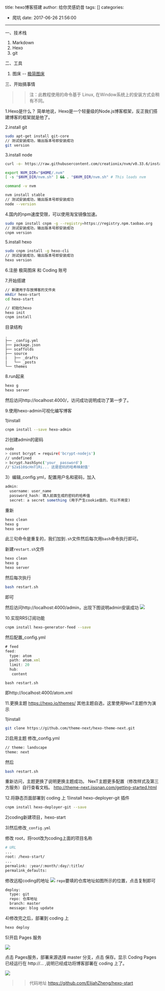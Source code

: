 title: hexo博客搭建
author: 给你灵感奶昔
tags: []
categories:
  - 爬坑
date: 2017-06-26 21:56:00
---
一、技术栈
 1. Markdown
 2. Hexo
 3. git
 
二、工具
 1. 图床 -- [极简图床](https://jiantuku.com/)
 
三、开始搞事情

>> 注：此教程使用的命令基于 Linux, 在Window系统上的安装方式会稍有不同。

<!--more-->

1.Hexo是什么？
简单地说，Hexo是一个轻量级的Node.js博客框架，反正我们搭建博客的框架就是他了。

2.install git
```bash 
sudo apt-get install git-core
// 测试安装成功，输出版本号即安装成功
git version
```

3.install node
```bash
curl -o- https://raw.githubusercontent.com/creationix/nvm/v0.33.6/install.sh | bash

export NVM_DIR="$HOME/.nvm"
[ -s "$NVM_DIR/nvm.sh" ] && . "$NVM_DIR/nvm.sh" # This loads nvm

command -v nvm

nvm install stable
// 测试安装成功，输出版本号即安装成功
node --version
```

4.国内的npm速度受限，可以使用淘宝镜像加速。
```bash
sudo npm install cnpm -g --registry=https://registry.npm.taobao.org
// 测试安装成功，输出版本号即安装成功
cnpm version
```

5.install hexo
```bash
sudo cnpm install -g hexo-cli
// 测试安装成功，输出版本号即安装成功
hexo version
```

6.注册 极简图床 和 Coding 账号

7.开始搭建	
```bash
// 新建用于存放博客的文件夹
mkdir hexo-start
cd hexo-start

// 初始化hexo
hexo init
cnpm install
```

目录结构
```
.
├── _config.yml	
├── package.json	
├── scaffolds	
├── source	
|   ├── _drafts	
|   └── _posts	
└── themes 	
```

8.run起来
```bash
hexo g
hexo server
```
然后访问http://localhost:4000/，访问成功说明成功了第一步了。

9.使用hexo-admin可视化编写博客	

1)install
```bash
cnpm install --save hexo-admin
```
2)创建admin的密码
```bash
node
> const bcrypt = require('bcrypt-nodejs')
// undefined
> bcrypt.hashSync('your_ password')
//'$2a$10$cHnT1Ri... 这是密码的哈希映射值'
```

3）编辑_config.yml，配置用户名和密码，加入
```js
admin:
  username: user_name
  password_hash: 填入前面生成的密码的哈希值
  secret: a secret something (用于产生cookie值的，可以不用变)
```
重新
```bash
hexo clean
hexo g
hexo server
```

此三句命令是重复的，我们加到``.sh``文件然后每次用``bash``命令执行即可。

新建``restart.sh``文件
```bash
hexo clean
hexo g
hexo server
```
然后每次执行
```bash
bash restart.sh
```
即可

然后访问http://localhost:4000/admin，出现下图说明admin安装成功
![](https://cdn.zhengxiangling.com/17-11-4/24341704.jpg)

10.实现RRS订阅功能
```bash
cnpm install hexo-generator-feed --save
```

然后配置_config.yml
```js
# feed
feed:
  type: atom
  path: atom.xml
  limit: 20
  hub:
   content
```
```
bash restart.sh
```
即http://localhost:4000/atom.xml

11.更换主题	
https://hexo.io/themes/	
其他主题自选，这里使用NexT主题作为演示

1)install
```bash
git clone https://github.com/theme-next/hexo-theme-next.git
```
2)启用主题
修改_config.yml
```bash
// theme: landscape
theme: next
```
然后

```bash
bash restart.sh
```

重新访问，主题更换了说明更换主题成功。	
NexT主题更多配置（修改样式及第三方服务）自行查看文档。
http://theme-next.iissnan.com/getting-started.html

12.将静态页面部署到 coding 上
1)install hexo-deployer-git 插件
```bash
cnpm install hexo-deployer-git --save
```

2)coding新建项目，hexo-start	

3)然后修改``_config.yml``

修改 root，将root改为coding上面的项目名称
```bash
# URL
...
root: /hexo-start/
...
permalink: :year/:month/:day/:title/
permalink_defaults:
```
修改远程coding的地址
![](https://cdn.zhengxiangling.com/17-11-4/21989627.jpg)
``repo``要填的仓库地址如图所示的位置，点击复制即可
```bash
deploy:
  type: git
  repo: 仓库地址
  branch: master
  message: blog update
```

4)修改完之后，部署到 coding 上
```bash
hexo deploy
```

5)开启 Pages 服务

![](https://cdn.zhengxiangling.com/17-11-4/88756341.jpg)

点击 Pages服务，部署来源选择 master 分支，点击 保存。显示 Coding Pages 已经运行在 http://... ,说明已经成功将博客部署在 coding 上了。

![](https://cdn.zhengxiangling.com/59551e572a02a.jpg)

>> 代码地址 https://github.com/ElijahZheng/hexo-start